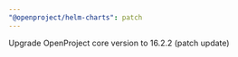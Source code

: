 ```yaml
---
"@openproject/helm-charts": patch
---
```


Upgrade OpenProject core version to 16.2.2 (patch update)
